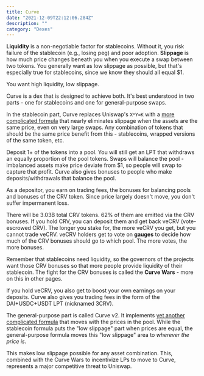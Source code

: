 ```yaml
---
title: Curve
date: "2021-12-09T22:12:06.284Z"
description: ""
category: "Dexes"
---
```


**Liquidity** is a non-negotiable factor for stablecoins. Without it, you risk failure of the stablecoin (e.g., losing peg) and poor adoption. **Slippage** is how much price changes beneath you when you execute a swap between two tokens. You generally want as low slippage as possible, but that's especially true for stablecoins, since we know they should all equal $1.

You want high liquidity, low slippage.

Curve is a dex that is designed to achieve both. It's best understood in two parts - one for stablecoins and one for general-purpose swaps.

In the stablecoin part, Curve replaces Uniswap's `X*Y=K` with a [more complicated formula](https://curve.fi/files/stableswap-paper.pdf) that nearly eliminates slippage when the assets are the same price, even on very large swaps. Any combination of tokens that should be the same price benefit from this - stablecoins, wrapped versions of the same token, etc.

Deposit 1+ of the tokens into a pool. You will still get an LPT that withdraws an equally proportion of the pool tokens. Swaps will balance the pool - imbalanced assets make price deviate from $1, so people will swap to capture that profit. Curve also gives bonuses to people who make deposits/withdrawals that balance the pool.

As a depositor, you earn on trading fees, the bonuses for balancing pools and bonuses of the CRV token. Since price largely doesn't move, you don't suffer impermanent loss.

There will be 3.03B total CRV tokens. 62% of them are emitted via the CRV bonuses. If you hold CRV, you can deposit them and get back veCRV (vote-escrowed CRV). The longer you stake for, the more veCRV you get, but you cannot trade veCRV. veCRV holders get to vote on **gauges** to decide how much of the CRV bonuses should go to which pool. The more votes, the more bonuses.

Remember that stablecoins need liquidity, so the governors of the projects want those CRV bonuses so that more people provide liquidity of their stablecoin. The fight for the CRV bonuses is called the **Curve Wars** -  more on this in other pages.

If you hold veCRV, you also get to boost your own earnings on your deposits. Curve also gives you trading fees in the form of the DAI+USDC+USDT LPT (nicknamed 3CRV).

The general-purpose part is called Curve v2. It implements [yet another complicated formula](https://curve.fi/files/crypto-pools-paper.pdf) that moves with the prices in the pool. While the stablecoin formula puts the "low slippage" part when prices are equal, the general-purpose formula moves this "low slippage" area to *wherever the price is*.

This makes low slippage possible for any asset combination. This, combined with the Curve Wars to incentivize LPs to move to Curve, represents a major competitive threat to Uniswap.